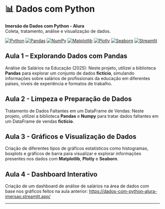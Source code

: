 # 📊 Dados com Python

**Imersão de Dados com Python - Alura**  
Coleta, tratamento, análise e visualização de dados.

[![Python](https://img.shields.io/badge/Python-3776AB?style=for-the-badge&logo=python&logoColor=white)](https://www.python.org/)
[![Pandas](https://img.shields.io/badge/Pandas-150458?style=for-the-badge&logo=pandas&logoColor=white)](https://pandas.pydata.org/)
[![NumPy](https://img.shields.io/badge/NumPy-013243?style=for-the-badge&logo=numpy&logoColor=white)](https://numpy.org/)
[![Matplotlib](https://img.shields.io/badge/Matplotlib-11557C?style=for-the-badge&logo=matplotlib&logoColor=white)](https://matplotlib.org/)
[![Plotly](https://img.shields.io/badge/Plotly-3F4F75?style=for-the-badge&logo=plotly&logoColor=white)](https://plotly.com/)
[![Seaborn](https://img.shields.io/badge/Seaborn-3C7EBB?style=for-the-badge&logo=seaborn&logoColor=white)](https://seaborn.pydata.org/)
[![Streamlit](https://img.shields.io/badge/Streamlit-FF4B4B?style=for-the-badge&logo=streamlit&logoColor=white)](https://streamlit.io/)

## Aula 1 – Explorando Dados com Pandas
Análise de Salários na Educação (2025): Neste projeto, utilizei a biblioteca **Pandas** para explorar um conjunto de dados **fictício**, simulando informações sobre salários de profissionais da educação em diferentes países, níveis de experiência e formatos de trabalho.

## Aula 2 - Limpeza e Preparação de Dados
Tratamento de Dados Faltantes em um DataFrame de Vendas: Neste projeto, utilizei a biblioteca **Pandas** e **Numpy** para tratar dados faltantes em um DataFrame de vendas **fictício**.

## Aula 3 - Gráficos e Visualização de Dados
Criação de diferentes tipos de gráficos estatísticos como histogramas, boxplots e gráficos de barra para visualizar e explorar informações presentes nos dados com **Matplotlib**, **Plotly** e **Seaborn**.

## Aula 4 - Dashboard Interativo
Criação de um dashboard de análise de salários na área de dados com base nos gráficos feitos na aula anterior: https://dados-com-python-alura-imersao.streamlit.app/

---
